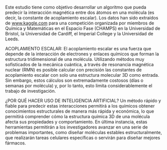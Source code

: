 Este estudio tiene como objetivo desarrollar un algoritmo que pueda predecir la interacción magnética entre dos átomos en una molécula (es decir, la constante de acoplamiento escalar).
Los datos han sido extraídos de www.kaggle.com para una competición organizada por miembros de Química y Matemáticas en el Espacio Fase (CHAMPS) en la Universidad de Bristol, la Universidad de Cardiff, el Imperial College y la Universidad de Leeds.

ACOPLAMIENTO ESCALAR:
El acoplamiento escalar es una fuerza que depende de la interacción de electrones y enlaces químicos que forman la estructura tridimensional de una molécula.
Utilizando métodos muy sofisticados de la mecánica cuántica, a través de resonancia magnética nuclear (RMN) es posible calcular con precisión las constantes de acoplamiento escalar con solo una estructura molecular 3D como entrada. Sin embargo, estos cálculos son extremadamente costosos (días o semanas por molécula) y, por lo tanto, esto limita considerablemente el trabajo de investigación.

¿POR QUÉ HACER USO DE INTELIGENCIA ARTIFICIAL?
Un método rápido y fiable para predecir estas interacciones permitirá a los químicos obtener conocimientos estructurales de manera más rápida y económica, lo que permitirá comprender cómo la estructura química 3D de una molécula afecta sus propiedades y comportamiento.
En última instancia, estas herramientas permitirán a los investigadores avanzar en una serie de problemas importantes, como diseñar moléculas estables estructuralmente, que realizarán tareas celulares específicas o servirán para diseñar mejores fármacos.
